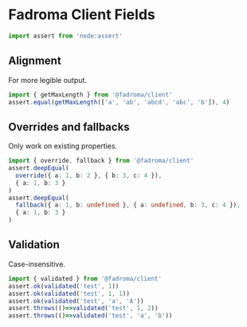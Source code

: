 # Fadroma Client Fields

```typescript
import assert from 'node:assert'
```

## Alignment

For more legible output.

```typescript
import { getMaxLength } from '@fadroma/client'
assert.equal(getMaxLength(['a', 'ab', 'abcd', 'abc', 'b']), 4)
```

## Overrides and fallbacks

Only work on existing properties.

```typescript
import { override, fallback } from '@fadroma/client'
assert.deepEqual(
  override({ a: 1, b: 2 }, { b: 3, c: 4 }),
  { a: 1, b: 3 }
)
assert.deepEqual(
  fallback({ a: 1, b: undefined }, { a: undefined, b: 3, c: 4 }),
  { a: 1, b: 3 }
)
```

## Validation

Case-insensitive.

```typescript
import { validated } from '@fadroma/client'
assert.ok(validated('test', 1))
assert.ok(validated('test', 1, 1))
assert.ok(validated('test', 'a', 'A'))
assert.throws(()=>validated('test', 1, 2))
assert.throws(()=>validated('test', 'a', 'b'))
```
